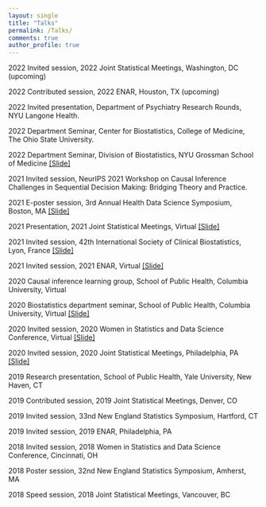 ```yaml
---
layout: single
title: "Talks"
permalink: /Talks/
comments: true
author_profile: true
---
```


2022 Invited session, 2022 Joint Statistical Meetings, Washington, DC (upcoming)

2022 Contributed session, 2022 ENAR, Houston, TX (upcoming)

2022 Invited presentation, Department of Psychiatry Research Rounds, NYU Langone Health.

2022 Department Seminar, Center for Biostatistics, College of Medicine, The Ohio State University.

2022 Department Seminar, Division of Biostatistics, NYU Grossman School of Medicine <a href="/assets/Talk_slides/Jobtalk_NYU_xiaoxuan.pdf">[Slide]</a>

2021 Invited session, NeurIPS 2021 Workshop on Causal Inference Challenges in Sequential Decision Making: Bridging Theory and Practice.

2021 E-poster session, 3rd Annual Health Data Science Symposium, Boston, MA <a href="/assets/Talk_slides/202111_3rd_Annual_Health_Data_Science_Symposium.pdf">[Slide]</a>

2021 Presentation, 2021 Joint Statistical Meetings, Virtual <a href="/assets/Talk_slides/JSM2021_15min.pdf">[Slide]</a>

2021 Invited session, 42th International Society of Clinical Biostatistics, Lyon, France <a href="/assets/Talk_slides/ISCA2021.pdf">[Slide]</a>

2021 Invited session, 2021 ENAR, Virtual <a href="/assets/Talk_slides/ENAR2021.pdf">[Slide]</a>

2020 Causal inference learning group, School of Public Health, Columbia University, Virtual

2020 Biostatistics department seminar, School of Public Health, Columbia University, Virtual <a href="/assets/Talk_slides/20201104_Columbia.pdf">[Slide]</a>

2020 Invited session, 2020 Women in Statistics and Data Science Conference, Virtual <a href="/assets/Talk_slides/WSDS2020.pdf">[Slide]</a>

2020 Invited session, 2020 Joint Statistical Meetings, Philadelphia, PA <a href="/assets/Talk_slides/JSM2020.pdf">[Slide]</a>

2019 Research presentation, School of Public Health, Yale University, New Haven, CT

2019 Contributed session, 2019 Joint Statistical Meetings, Denver, CO

2019 Invited session, 33nd New England Statistics Symposium, Hartford, CT

2019 Invited session, 2019 ENAR, Philadelphia, PA

2018 Invited session, 2018 Women in Statistics and Data Science Conference, Cincinnati, OH

2018 Poster session, 32nd New England Statistics Symposium, Amherst, MA

2018 Speed session, 2018 Joint Statistical Meetings, Vancouver, BC
